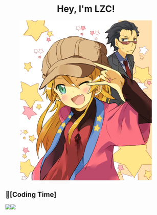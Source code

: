 <!--
**sololzc/sololzc** is a ✨ _special_ ✨ repository because its `README.md` (this file) appears on your GitHub profile.

Here are some ideas to get you started:

- 🔭 I’m currently working on ...
- 🌱 I’m currently learning ...
- 👯 I’m looking to collaborate on ...
- 🤔 I’m looking for help with ...
- 💬 Ask me about ...
- 📫 How to reach me: ...
- 😄 Pronouns: ...
- ⚡ Fun fact: ...
-->

<h1 align="center">
  Hey, I'm LZC!
</h1>

<div align="center">
    <img height="500" src="./Kousaka kirino.JPG" alt="Kousaka kirino is the cutest girl!" />
</div>

<p align="center">
    <!-- •<b><a href="lizecheng19@gmail.com">Email</a></b> -->
    <!-- •<b><a href="https://github.com/pytorch/pytorch">PyTorch</a></b> -->
</p>

## 🌠[Coding Time]
<div>
    <img height="165" align="left" src="https://github-readme-stats.vercel.app/api?username=sololzc&theme=calm&show_icons=true" />
    <img src="https://github-readme-stats.vercel.app/api/top-langs/?username=sololzc&theme=calm&langs_count=6&layout=compact" />
</div>
